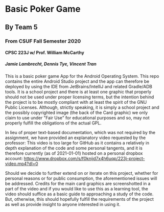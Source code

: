 
# Basic Poker Game
## By Team 5
### From CSUF Fall Semester 2020
#### CPSC 223J w/ Prof. William McCarthy
##### Jamie Lambrecht, Dennis Tye, Vincent Tran

This is a basic poker game App for the Android Operating System.
This repo contains the entire Android Studio project and the app can therefore be deployed by using 
the IDE from JetBrains/IntelliJ and related Gradle/ADB tools.
It is a school project and there is at least one graphic that properly should not be used under
proper licensing terms, but the intention behind the project is to be mostly compliant
with at least the spirit of the GNU Public Licenses. Although, strictly speaking,
   it is simply a school project and the possibly copyrighted image 
   (the back of the Card graphic) we only claim to use under "Fair Use" 
   for educational purposes and so, may not properly fulfill the obligations of the actual GPL.

In lieu of proper text-based documentation, which was not required by the assignment, we have provided an explanatory video requested by the professor:
This video is too large for GitHub as it contains a relatively in depth explanation of the code and some personal tangents, 
     and it is therefore currently (as of 2021-01-01) hosted on a personal dropbox account:
https://www.dropbox.com/s/f0knijd7x4h6uqp/223j-project-video.mp4?dl=0

Should we decide to further extend on or iterate on this project, whether for personal reasons or for public consumption, the aforementioned issues will be addressed.
Credits for the main card graphics are screenshotted in a part of the video and if you would like to use this as a learning tool, the video should suffice as a basic guide to approaching a study of the code. But, otherwise, this should hopefully fulfill the requirements of the project as well as provide insight to anyone interested in using it.
